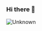 ### Hi there 👋

![Unknown](https://github.com/Redcloudish/Redcloudish.github.io/assets/160866598/826eaf21-3e86-4a6f-a44c-25aadb1506dd)
